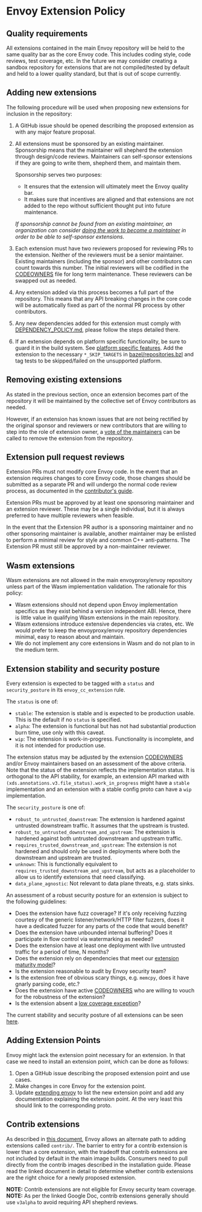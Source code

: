 # Envoy Extension Policy

## Quality requirements

All extensions contained in the main Envoy repository will be held to the same quality bar as the
core Envoy code. This includes coding style, code reviews, test coverage, etc. In the future we
may consider creating a sandbox repository for extensions that are not compiled/tested by default
and held to a lower quality standard, but that is out of scope currently.

## Adding new extensions

The following procedure will be used when proposing new extensions for inclusion in the repository:
  1. A GitHub issue should be opened describing the proposed extension as with any major feature
  proposal.
  2. All extensions must be sponsored by an existing maintainer. Sponsorship means that the
  maintainer will shepherd the extension through design/code reviews. Maintainers can self-sponsor
  extensions if they are going to write them, shepherd them, and maintain them.

     Sponsorship serves two purposes:
     * It ensures that the extension will ultimately meet the Envoy quality bar.
     * It makes sure that incentives are aligned and that extensions are not added to the repo without
     sufficient thought put into future maintenance.

     *If sponsorship cannot be found from an existing maintainer, an organization can consider
     [doing the work to become a maintainer](./GOVERNANCE.md#process-for-becoming-a-maintainer) in
     order to be able to self-sponsor extensions.*

  3. Each extension must have two reviewers proposed for reviewing PRs to the extension. Neither of
  the reviewers must be a senior maintainer. Existing maintainers (including the sponsor) and other
  contributors can count towards this number. The initial reviewers will be codified in the
  [CODEOWNERS](./CODEOWNERS) file for long term maintenance. These reviewers can be swapped out as
  needed.
  4. Any extension added via this process becomes a full part of the repository. This means that any
  API breaking changes in the core code will be automatically fixed as part of the normal PR process
  by other contributors.
  5. Any new dependencies added for this extension must comply with
  [DEPENDENCY_POLICY.md](DEPENDENCY_POLICY.md), please follow the steps detailed there.
  6. If an extension depends on platform specific functionality, be sure to guard it in the build
  system. See [platform specific features](./PULL_REQUESTS.md#platform-specific-features).
  Add the extension to the necessary `*_SKIP_TARGETS` in [bazel/repositories.bzl](bazel/repositories.bzl)
  and tag tests to be skipped/failed on the unsupported platform.

## Removing existing extensions

As stated in the previous section, once an extension becomes part of the repository it will be
maintained by the collective set of Envoy contributors as needed.

However, if an extension has known issues that are not being rectified by the original sponsor and
reviewers or new contributors that are willing to step into the role of extension owner, a
[vote of the maintainers](./GOVERNANCE.md#conflict-resolution-and-voting) can be called to remove the
extension from the repository.

## Extension pull request reviews

Extension PRs must not modify core Envoy code. In the event that an extension requires changes to core
Envoy code, those changes should be submitted as a separate PR and will undergo the normal code review
process, as documented in the [contributor's guide](./CONTRIBUTING.md).

Extension PRs must be approved by at least one sponsoring maintainer and an extension reviewer. These
may be a single individual, but it is always preferred to have multiple reviewers when feasible.

In the event that the Extension PR author is a sponsoring maintainer and no other sponsoring maintainer
is available, another maintainer may be enlisted to perform a minimal review for style and common C++
anti-patterns. The Extension PR must still be approved by a non-maintainer reviewer.

## Wasm extensions

Wasm extensions are not allowed in the main envoyproxy/envoy repository unless
part of the Wasm implementation validation. The rationale for this policy:
* Wasm extensions should not depend upon Envoy implementation specifics as
  they exist behind a version independent ABI. Hence, there is little value in
  qualifying Wasm extensions in the main repository.
* Wasm extensions introduce extensive dependencies via crates, etc. We would
  prefer to keep the envoyproxy/envoy repository dependencies minimal, easy
  to reason about and maintain.
* We do not implement any core extensions in Wasm and do not plan to in the
  medium term.

## Extension stability and security posture

Every extension is expected to be tagged with a `status` and `security_posture` in its
`envoy_cc_extension` rule.

The `status` is one of:
* `stable`: The extension is stable and is expected to be production usable. This is the default if
  no `status` is specified.
* `alpha`: The extension is functional but has not had substantial production burn time, use only
  with this caveat.
* `wip`: The extension is work-in-progress. Functionality is incomplete, and it is not intended for
  production use.

The extension status may be adjusted by the extension [CODEOWNERS](./CODEOWNERS) and/or Envoy
maintainers based on an assessment of the above criteria. Note that the status of the extension
reflects the implementation status. It is orthogonal to the API stability, for example, an extension
API marked with `(xds.annotations.v3.file_status).work_in_progress` might have a `stable` implementation
and an extension with a stable config proto can have a `wip` implementation.

The `security_posture` is one of:
* `robust_to_untrusted_downstream`: The extension is hardened against untrusted downstream traffic. It
   assumes that the upstream is trusted.
* `robust_to_untrusted_downstream_and_upstream`: The extension is hardened against both untrusted
   downstream and upstream traffic.
* `requires_trusted_downstream_and_upstream`: The extension is not hardened and should only be used in deployments
   where both the downstream and upstream are trusted.
* `unknown`: This is functionally equivalent to `requires_trusted_downstream_and_upstream`, but acts
  as a placeholder to allow us to identify extensions that need classifying.
* `data_plane_agnostic`: Not relevant to data plane threats, e.g. stats sinks.

An assessment of a robust security posture for an extension is subject to the following guidelines:

* Does the extension have fuzz coverage? If it's only receiving fuzzing
  courtesy of the generic listener/network/HTTP filter fuzzers, does it have a
  dedicated fuzzer for any parts of the code that would benefit?
* Does the extension have unbounded internal buffering? Does it participate in
  flow control via watermarking as needed?
* Does the extension have at least one deployment with live untrusted traffic
  for a period of time, N months?
* Does the extension rely on dependencies that meet our [extension maturity
  model](https://github.com/envoyproxy/envoy/issues/10471)?
* Is the extension reasonable to audit by Envoy security team?
* Is the extension free of obvious scary things, e.g. `memcpy`, does it have gnarly parsing code, etc.?
* Does the extension have active [CODEOWNERS](CODEOWNERS) who are willing to
  vouch for the robustness of the extension?
* Is the extension absent a [low coverage
  exception](https://github.com/envoyproxy/envoy/blob/main/test/per_file_coverage.sh#L5)?

The current stability and security posture of all extensions can be seen
[here](https://www.envoyproxy.io/docs/envoy/latest/intro/arch_overview/security/threat_model#core-and-extensions).

## Adding Extension Points

Envoy might lack the extension point necessary for an extension. In that
case we need to install an extension point, which can be done as follows:

  1. Open a GitHub issue describing the proposed extension point and use cases.
  2. Make changes in core Envoy for the extension point.
  3. Update [extending envoy](docs/root/extending/extending.rst) to list the new
     extension point and add any documentation explaining the extension point.
     At the very least this should link to the corresponding proto.

## Contrib extensions

As described in [this document](https://docs.google.com/document/d/1yl7GOZK1TDm_7vxQvt8UQEAu07UQFru1uEKXM6ZZg_g/edit#),
Envoy allows an alternate path to adding extensions called `contrib/`. The barrier to entry for a
contrib extension is lower than a core extension, with the tradeoff that contrib extensions are not
included by default in the main image builds. Consumers need to pull directly from the contrib
images described in the installation guide. Please read the linked document in detail to determine
whether contrib extensions are the right choice for a newly proposed extension.

**NOTE:** Contrib extensions are not eligible for Envoy security team coverage.
**NOTE:** As per the linked Google Doc, contrib extensions generally should use `v3alpha` to avoid
requiring API shepherd reviews.
